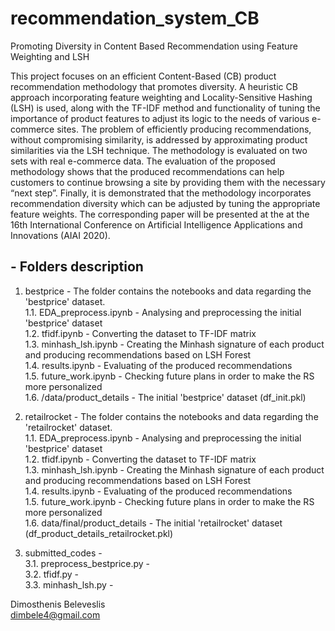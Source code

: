 # recommendation_system_CB
Promoting Diversity in Content Based Recommendation using Feature Weighting and LSH

This project focuses on an efficient Content-Based (CB) product recommendation methodology that promotes diversity. A heuristic CB approach incorporating feature weighting and Locality-Sensitive Hashing (LSH) is used, along with the TF-IDF method and functionality of tuning the importance of product features to adjust its logic to the needs of various e-commerce sites. The problem of efficiently producing recommendations, without compromising similarity, is addressed by approximating product similarities via the LSH technique. The methodology is evaluated on two sets with real e-commerce data. The evaluation of the proposed methodology shows that the produced recommendations can help customers to continue browsing a site by providing them with the necessary “next step”. Finally, it is demonstrated that the methodology incorporates recommendation diversity which can be adjusted by tuning the appropriate feature weights. The corresponding paper will be presented at the at the 16th International Conference on Artificial Intelligence Applications and Innovations (AIAI 2020).

## - Folders description

1) bestprice - The folder contains the notebooks and data regarding the 'bestprice' dataset. <br>
1.1. EDA_preprocess.ipynb - Analysing and preprocessing the initial 'bestprice' dataset <br>
1.2. tfidf.ipynb - Converting the dataset to TF-IDF matrix <br>
1.3. minhash_lsh.ipynb - Creating the Minhash signature of each product and producing recommendations based on LSH Forest <br>
1.4. results.ipynb - Evaluating of the produced recommendations <br>
1.5. future_work.ipynb - Checking future plans in order to make the RS more personalized <br>
1.6. /data/product_details - The initial 'bestprice' dataset (df_init.pkl) 

1) retailrocket - The folder contains the notebooks and data regarding the 'retailrocket' dataset. <br>
1.1. EDA_preprocess.ipynb - Analysing and preprocessing the initial 'bestprice' dataset <br>
1.2. tfidf.ipynb - Converting the dataset to TF-IDF matrix <br>
1.3. minhash_lsh.ipynb - Creating the Minhash signature of each product and producing recommendations based on LSH Forest <br>
1.4. results.ipynb - Evaluating of the produced recommendations <br>
1.5. future_work.ipynb - Checking future plans in order to make the RS more personalized <br>
1.6. data/final/product_details - The initial 'retailrocket' dataset (df_product_details_retailrocket.pkl) 

3) submitted_codes - <br>
3.1. preprocess_bestprice.py - <br>
3.2. tfidf.py - <br>
3.3. minhash_lsh.py - <br>



Dimosthenis Beleveslis <br>
dimbele4@gmail.com
